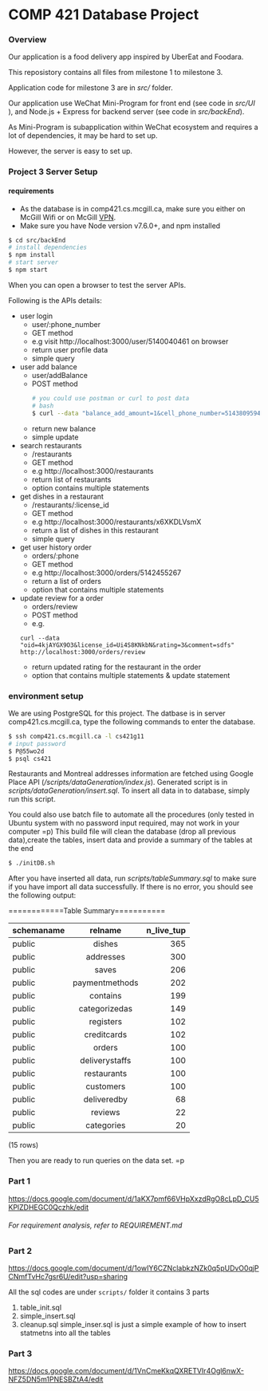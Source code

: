 # COMP 421 Database Project

### Overview
Our application is a food delivery app inspired by UberEat and Foodara.

This reposistory contains all files from milestone 1 to milestone 3.

Application code for milestone 3 are in <i>src/</i> folder.

Our application use WeChat Mini-Program for front end (see code in <i>src/UI</i> ), and Node.js + Express for backend server (see code in <i>src/backEnd</i>).

As Mini-Program is subapplication within WeChat ecosystem and requires a lot of dependencies, it may be hard to set up.

However, the server is easy to set up.

### Project 3 Server Setup
#### requirements
* As the database is in comp421.cs.mcgill.ca, make sure you either on McGill Wifi or on McGill [VPN](http://kb.mcgill.ca/kb/?ArticleId=1212&source=article&c=12&cid=2#tab:homeTab:crumb:8:artId:1212:src:article).
* Make sure you have Node version v7.6.0+, and npm installed
```sh
$ cd src/backEnd
# install dependencies
$ npm install
# start server
$ npm start
```

When you can open a browser to test the server APIs.

Following is the APIs details:

- user login
    - user/:phone_number
    - GET method
    - e.g visit http://localhost:3000/user/5140040461 on browser
    - return user profile data
    - simple query
- user add balance
    - user/addBalance
    - POST method
        ```sh
        # you could use postman or curl to post data
        # bash
        $ curl --data "balance_add_amount=1&cell_phone_number=5143809594" http://localhost:3000/user/addBalance
        ```
     - return new balance
     - simple update
- search restaurants
    -  /restaurants
    - GET method
    - e.g http://localhost:3000/restaurants
    - return list of restaurants
    - option contains multiple statements
- get dishes in a restaurant
    - /restaurants/:license_id
    - GET method
    - e.g http://localhost:3000/restaurants/x6XKDLVsmX
    - return a list of dishes in this restaurant
    - simple query
- get user history order
    - orders/:phone
    - GET method
    - e.g http://localhost:3000/orders/5142455267
    - return a list of orders
    - option that contains multiple statements
- update review for a order
    - orders/review
    - POST method
    - e.g.
    ```
    curl --data "oid=4kjAYGX9O3&license_id=Ui4S8KNkbN&rating=3&comment=sdfs" http://localhost:3000/orders/review
    ```
    - return updated rating for the restaurant in the order
    - option that contains multiple statements & update statement
### environment setup
We are using PostgreSQL for this project.
The datbase is in server comp421.cs.mcgill.ca, type the following commands to enter the database.
```sh
$ ssh comp421.cs.mcgill.ca -l cs421g11
# input password
$ P@55wo2d
$ psql cs421
```


Restaurants and Montreal addresses information are fetched using Google Place API (<i>/scripts/dataGeneration/index.js</i>). Generated script is in <i>scripts/dataGeneration/insert.sql</i>. To insert all data in to database, simply run this script.

You could also use batch file to automate all the procedures (only tested in Ubuntu system with no password input required, may not work in your computer =p) This build file will clean the database (drop all previous data),create the tables, insert data and provide a summary of the tables at the end
```sh
$ ./initDB.sh
```

After you have inserted all data, run <i>scripts/tableSummary.sql</i> to make sure if you have import all data successfully. If there is no error, you should see the following output:


============Table Summary===========

| schemaname |    relname     | n_live_tup
|------------|:--------------:|----------:
| public     | dishes         |        365
| public     | addresses      |        300
| public     | saves          |        206
| public     | paymentmethods |        202
| public     | contains       |        199
| public     | categorizedas  |        149
| public     | registers      |        102
| public     | creditcards    |        102
| public     | orders         |        100
| public     | deliverystaffs |        100
| public     | restaurants    |        100
| public     | customers      |        100
| public     | deliveredby    |         68
| public     | reviews        |         22
| public     | categories     |         20
(15 rows)



Then you are ready to run queries on the data set. =p
### Part 1
https://docs.google.com/document/d/1aKX7pmf66VHpXxzdRgO8cLpD_CU5KPlZDHEGC0Qczhk/edit
###### For requirement analysis, refer to REQUIREMENT.md

### Part 2
https://docs.google.com/document/d/1owIY6CZNclabkzNZk0q5pUDvO0qjPCNmfTvHc7gsr6U/edit?usp=sharing

All the sql codes are under ```scripts/``` folder
it contains 3 parts
1. table_init.sql
2. simple_insert.sql
3. cleanup.sql
simple_inser.sql is just a simple example of how to insert statmetns into all
the tables

### Part 3
https://docs.google.com/document/d/1VnCmeKkqQXRETVIr4Ogl6nwX-NFZ5DN5m1PNESBZtA4/edit

